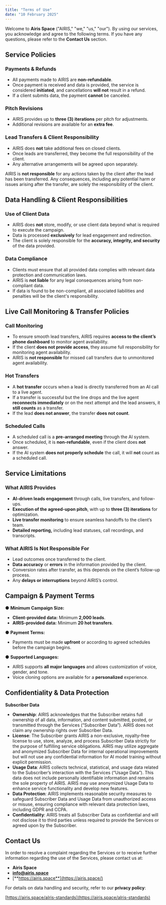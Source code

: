 ```yaml
---
title: "Terms of Use"
date: "10 February 2025"
---
```


Welcome to **Airis Space** ("AIRIS," "we," "us," "our"). By using our services, you acknowledge and agree to the following terms. If you have any questions, please refer to the **Contact Us** section.

## **Service Policies**

### **Payments & Refunds**

- All payments made to AIRIS are **non-refundable**.
- Once payment is received and data is provided, the service is considered **initiated**, and cancellations **will not** result in a refund.
- If a client submits data, the payment **cannot** be canceled.

### **Pitch Revisions**

- AIRIS provides up to **three (3) iterations** per pitch for adjustments.
- Additional revisions are available for an **extra fee**.

### **Lead Transfers & Client Responsibility**

- AIRIS does **not** take additional fees on closed clients.
- Once leads are transferred, they become the full responsibility of the client.
- Any alternative arrangements will be agreed upon separately.

AIRIS is **not responsible** for any actions taken by the client after the lead has been transferred. Any consequences, including any potential harm or issues arising after the transfer, are solely the responsibility of the client.

## **Data Handling & Client Responsibilities**

### **Use of Client Data**

- AIRIS does **not** store, modify, or use client data beyond what is required to execute the campaign.
- Data is processed **exclusively** for lead engagement and redirection.
- The client is solely responsible for the **accuracy, integrity, and security** of the data provided.

### **Data Compliance**

- Clients must ensure that all provided data complies with relevant data protection and communication laws.
- AIRIS is **not liable** for any legal consequences arising from non-compliant data.
- If data is found to be non-compliant, all associated liabilities and penalties will be the client's responsibility.

## **Live Call Monitoring & Transfer Policies**

### **Call Monitoring**

- To ensure smooth lead transfers, AIRIS requires **access to the client’s phone dashboard** to monitor agent availability.
- If the client **does not provide access**, they assume full responsibility for monitoring agent availability.
- AIRIS is **not responsible** for missed call transfers due to unmonitored agent availability.

### **Hot Transfers**

- A **hot transfer** occurs when a lead is directly transferred from an AI call to a live agent.
- If a transfer is successful but the line drops and the live agent **reconnects immediately** or on the next attempt and the lead answers, it **still counts** as a transfer.
- If the lead **does not answer**, the transfer **does not count**.

### **Scheduled Calls**

- A scheduled call is a **pre-arranged meeting** through the AI system.
- Once scheduled, it is **non-refundable**, even if the client does **not** answer.
- If the AI system **does not properly schedule** the call, it will **not** count as a scheduled call.

## **Service Limitations**

### **What AIRIS Provides**

- **AI-driven leads engagement** through calls, live transfers, and follow-ups.
- **Execution of the agreed-upon pitch**, with up to **three (3) iterations** for optimization.
- **Live transfer monitoring** to ensure seamless handoffs to the client’s team.
- **Detailed reporting,** including lead statuses, call recordings, and transcripts.

### **What AIRIS Is Not Responsible For**

- Lead outcomes once transferred to the client.
- **Data accuracy** or **errors** in the information provided by the client.
- Conversion rates after transfer, as this depends on the client’s follow-up process.
- Any **delays or interruptions** beyond AIRIS’s control.

## **Campaign & Payment Terms**

● **Minimum Campaign Size:**

- **Client-provided data:** Minimum **2,000 leads**.
- **AIRIS-provided data:** Minimum **20 hot transfers**.

● **Payment Terms:**

- Payments must be made **upfront** or according to agreed schedules before the campaign begins.

● **Supported Languages:**

- AIRIS supports **all major languages** and allows customization of voice, gender, and tone.
- Voice cloning options are available for a **personalized** experience.

## **Confidentiality & Data Protection**

**Subscriber Data**

- **Ownership**: AIRIS acknowledges that the Subscriber retains full ownership of all data, information, and content submitted, posted, or transmitted through the Services (“Subscriber Data”). AIRIS does not claim any ownership rights over Subscriber Data.
- **License**: The Subscriber grants AIRIS a non-exclusive, royalty-free license to use, store, analyze, and process Subscriber Data strictly for the purpose of fulfilling service obligations. AIRIS may utilize aggregate and anonymized Subscriber Data for internal operational improvements but will not use any confidential information for AI model training without explicit permission.
- **Usage Data**: AIRIS collects technical, statistical, and usage data related to the Subscriber’s interaction with the Services (“Usage Data”). This data does not include personally identifiable information and remains the sole property of AIRIS. AIRIS may use anonymized Usage Data to enhance service functionality and develop new features.
- **Data Protection**: AIRIS implements reasonable security measures to safeguard Subscriber Data and Usage Data from unauthorized access or misuse, ensuring compliance with relevant data protection laws, including GDPR and CCPA.
- **Confidentiality**: AIRIS treats all Subscriber Data as confidential and will not disclose it to third parties unless required to provide the Services or agreed upon by the Subscriber.

## **Contact Us**

In order to resolve a complaint regarding the Services or to receive further information regarding the use of the Services, please contact us at:

- **Airis Space**
- [**info@airis.space**](mailto:info@airis.space)
- [**https://airis.space**](https://airis.space/)

For details on data handling and security, refer to our **privacy policy**:

[https://airis.space/aIris-standards](https://airis.space/aIris-standards)
